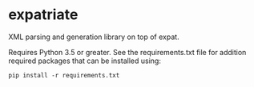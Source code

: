 # expatriate
XML parsing and generation library on top of expat.

Requires Python 3.5 or greater. See the requirements.txt file for addition required packages that can be installed using:

    pip install -r requirements.txt

